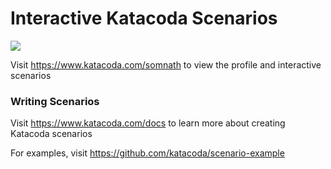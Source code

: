 # Interactive Katacoda Scenarios

[![](http://shields.katacoda.com/katacoda/somnath/count.svg)](https://www.katacoda.com/somnath "Get your profile on Katacoda.com")

Visit https://www.katacoda.com/somnath to view the profile and interactive scenarios

### Writing Scenarios
Visit https://www.katacoda.com/docs to learn more about creating Katacoda scenarios

For examples, visit https://github.com/katacoda/scenario-example
